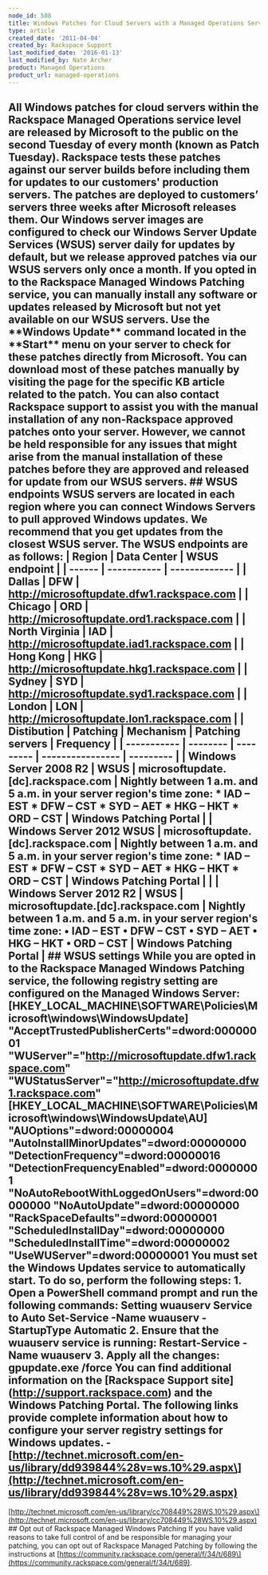 ```yaml
---
node_id: 508
title: Windows Patches for Cloud Servers with a Managed Operations Service Level
type: article
created_date: '2011-04-04'
created_by: Rackspace Support
last_modified_date: '2016-01-13'
last_modified_by: Nate Archer
product: Managed Operations
product_url: managed-operations
---
```


All Windows patches for cloud servers within the Rackspace Managed
Operations service level are released by Microsoft to the public on the
second Tuesday of every month (known as Patch Tuesday). Rackspace tests
these patches against our server builds before including them for
updates to our customers' production servers. The patches are deployed
to customers&rsquo; servers three weeks after Microsoft releases them. Our
Windows server images are configured to check our Windows Server Update
Services (WSUS) server daily for updates by default, but we release
approved patches via our WSUS servers only once a month. If you opted in
to the Rackspace Managed Windows Patching service, you can manually
install any software or updates released by Microsoft but not yet
available on our WSUS servers. Use the \*\*Windows Update\*\* command
located in the \*\*Start\*\* menu on your server to check for these
patches directly from Microsoft. You can download most of these patches
manually by visiting the page for the specific KB article related to the
patch. You can also contact Rackspace support to assist you with the
manual installation of any non-Rackspace approved patches onto your
server. However, we cannot be held responsible for any issues that might
arise from the manual installation of these patches before they are
approved and released for update from our WSUS servers. \#\# WSUS
endpoints WSUS servers are located in each region where you can connect
Windows Servers to pull approved Windows updates. We recommend that you
get updates from the closest WSUS server. The WSUS endpoints are as
follows: | Region | Data Center | WSUS endpoint | | ------ | -----------
| ------------- | | Dallas | DFW |
http://microsoftupdate.dfw1.rackspace.com | | Chicago | ORD |
http://microsoftupdate.ord1.rackspace.com | | North Virginia | IAD |
http://microsoftupdate.iad1.rackspace.com | | Hong Kong | HKG |
http://microsoftupdate.hkg1.rackspace.com | | Sydney | SYD |
http://microsoftupdate.syd1.rackspace.com | | London | LON |
http://microsoftupdate.lon1.rackspace.com | | Distibution | Patching |
Mechanism | Patching servers | Frequency | | ----------- | -------- |
--------- | ---------------- | --------- | | Windows Server 2008 R2 |
WSUS | microsoftupdate.\[dc\].rackspace.com | Nightly between 1 a.m. and
5 a.m. in your server region's time zone: \* IAD &ndash; EST \* DFW &ndash; CST \*
SYD &ndash; AET \* HKG &ndash; HKT \* ORD &ndash; CST | Windows Patching Portal | |
Windows Server 2012 WSUS | microsoftupdate.\[dc\].rackspace.com |
Nightly between 1 a.m. and 5 a.m. in your server region's time zone: \*
IAD &ndash; EST \* DFW &ndash; CST \* SYD &ndash; AET \* HKG &ndash; HKT \* ORD &ndash; CST | Windows
Patching Portal | | | Windows Server 2012 R2 | WSUS |
microsoftupdate.\[dc\].rackspace.com | Nightly between 1 a.m. and 5 a.m.
in your server region's time zone: &bull; IAD &ndash; EST &bull; DFW &ndash; CST &bull; SYD &ndash; AET &bull;
HKG &ndash; HKT &bull; ORD &ndash; CST | Windows Patching Portal | \#\# WSUS settings
While you are opted in to the Rackspace Managed Windows Patching
service, the following registry setting are configured on the Managed
Windows Server:
\[HKEY\_LOCAL\_MACHINE\\SOFTWARE\\Policies\\Microsoft\\windows\\WindowsUpdate\]
"AcceptTrustedPublisherCerts"=dword:00000001
"WUServer"="http://microsoftupdate.dfw1.rackspace.com"
"WUStatusServer"="http://microsoftupdate.dfw1.rackspace.com"
\[HKEY\_LOCAL\_MACHINE\\SOFTWARE\\Policies\\Microsoft\\windows\\WindowsUpdate\\AU\]
"AUOptions"=dword:00000004 "AutoInstallMinorUpdates"=dword:00000000
"DetectionFrequency"=dword:00000016
"DetectionFrequencyEnabled"=dword:00000001
"NoAutoRebootWithLoggedOnUsers"=dword:00000000
"NoAutoUpdate"=dword:00000000 "RackSpaceDefaults"=dword:00000001
"ScheduledInstallDay"=dword:00000000
"ScheduledInstallTime"=dword:00000002 "UseWUServer"=dword:00000001 You
must set the Windows Updates service to automatically start. To do so,
perform the following steps: 1. Open a PowerShell command prompt and run
the following commands: Setting wuauserv Service to Auto Set-Service
-Name wuauserv -StartupType Automatic 2. Ensure that the wuauserv
service is running: Restart-Service -Name wuauserv 3. Apply all the
changes: gpupdate.exe /force You can find additional information on the
\[Rackspace Support site\](http://support.rackspace.com) and the Windows
Patching Portal. The following links provide complete information about
how to configure your server registry settings for Windows updates. -
\[http://technet.microsoft.com/en-us/library/dd939844%28v=ws.10%29.aspx\](http://technet.microsoft.com/en-us/library/dd939844%28v=ws.10%29.aspx)
-
\[http://technet.microsoft.com/en-us/library/cc708449%28WS.10%29.aspx\](http://technet.microsoft.com/en-us/library/cc708449%28WS.10%29.aspx)
\#\# Opt out of Rackspace Managed Windows Patching If you have valid
reasons to take full control of and be responsible for managing your
patching, you can opt out of Rackspace Managed Patching by following the
instructions at
\[https://community.rackspace.com/general/f/34/t/689\](https://community.rackspace.com/general/f/34/t/689).

